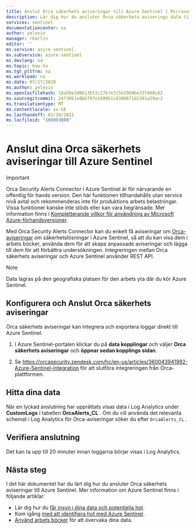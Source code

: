 ```yaml
---
title: Anslut Orca säkerhets aviseringar till Azure Sentinel | Microsoft Docs
description: Lär dig hur du ansluter Orca säkerhets aviserings data till Azure Sentinel, om du vill visa instrument paneler, skapa anpassade aviseringar och förbättra undersökningen.
services: sentinel
documentationcenter: na
author: yelevin
manager: rkarlin
editor: ''
ms.service: azure-sentinel
ms.subservice: azure-sentinel
ms.devlang: na
ms.topic: how-to
ms.tgt_pltfrm: na
ms.workload: na
ms.date: 07/17/2020
ms.author: yelevin
ms.openlocfilehash: 18a50e3d06135f2c17b7e7c5b2969be33f408c62
ms.sourcegitcommit: 24f30b1e8bb797e1609b1c8300871d2391a59ac2
ms.translationtype: MT
ms.contentlocale: sv-SE
ms.lasthandoff: 02/10/2021
ms.locfileid: "100093088"
---
```

# <a name="connect-your-orca-security-alerts-to-azure-sentinel"></a>Anslut dina Orca säkerhets aviseringar till Azure Sentinel 

> [!IMPORTANT]
> Orca Security Alerts Connector i Azure Sentinel är för närvarande en offentlig för hands version.
> Den här funktionen tillhandahålls utan service nivå avtal och rekommenderas inte för produktions arbets belastningar. Vissa funktioner kanske inte stöds eller kan vara begränsade. Mer information finns i [Kompletterande villkor för användning av Microsoft Azure-förhandsversioner](https://azure.microsoft.com/support/legal/preview-supplemental-terms/).

Med Orca Security Alerts Connector kan du enkelt få aviseringar om [Orca-aviseringar](https://orca.security/) om säkerhetslösningar i Azure Sentinel, så att du kan visa dem i arbets böcker, använda dem för att skapa anpassade aviseringar och lägga till dem för att förbättra undersökningen. Integreringen mellan Orca säkerhets aviseringar och Azure Sentinel använder REST API.

> [!NOTE]
> Data lagras på den geografiska platsen för den arbets yta där du kör Azure Sentinel.

## <a name="configure-and-connect-orca-security-alerts"></a>Konfigurera och Anslut Orca säkerhets aviseringar

Orca säkerhets aviseringar kan integrera och exportera loggar direkt till Azure Sentinel.

1. I Azure Sentinel-portalen klickar du på **data kopplingar** och väljer **Orca säkerhets aviseringar** och **öppnar sedan kopplings sidan**.

2. Se https://orcasecurity.zendesk.com/hc/en-us/articles/360043941992-Azure-Sentinel-integration för att slutföra integreringen från Orca-plattformen.

## <a name="find-your-data"></a>Hitta dina data

När en lyckad anslutning har upprättats visas data i Log Analytics under **CustomLogs** i tabellen **OrcaAlerts_CL** .
Om du vill använda det relevanta schemat i Log Analytics för Orca-aviseringar söker du efter `OrcaAlerts_CL` .

## <a name="validate-connectivity"></a>Verifiera anslutning
Det kan ta upp till 20 minuter innan loggarna börjar visas i Log Analytics. 


## <a name="next-steps"></a>Nästa steg
I det här dokumentet har du lärt dig hur du ansluter Orca säkerhets aviseringar till Azure Sentinel. Mer information om Azure Sentinel finns i följande artiklar:
- Lär dig hur du [får insyn i dina data och potentiella hot](quickstart-get-visibility.md).
- Kom igång [med att identifiera hot med Azure Sentinel](tutorial-detect-threats-built-in.md).
- [Använd arbets böcker](tutorial-monitor-your-data.md) för att övervaka dina data.

